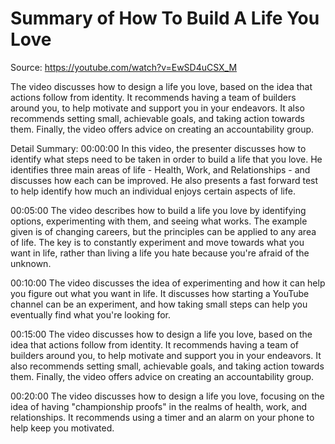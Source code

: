 # Summary of How To Build A Life You Love

Source: https://youtube.com/watch?v=EwSD4uCSX_M

The video discusses how to design a life you love, based on the idea that actions follow from identity. It recommends having a team of builders around you, to help motivate and support you in your endeavors. It also recommends setting small, achievable goals, and taking action towards them. Finally, the video offers advice on creating an accountability group.

Detail Summary: 
00:00:00
In this video, the presenter discusses how to identify what steps need to be taken in order to build a life that you love. He identifies three main areas of life - Health, Work, and Relationships - and discusses how each can be improved. He also presents a fast forward test to help identify how much an individual enjoys certain aspects of life.

00:05:00
The video describes how to build a life you love by identifying options, experimenting with them, and seeing what works. The example given is of changing careers, but the principles can be applied to any area of life. The key is to constantly experiment and move towards what you want in life, rather than living a life you hate because you're afraid of the unknown.

00:10:00
The video discusses the idea of experimenting and how it can help you figure out what you want in life. It discusses how starting a YouTube channel can be an experiment, and how taking small steps can help you eventually find what you're looking for.

00:15:00
The video discusses how to design a life you love, based on the idea that actions follow from identity. It recommends having a team of builders around you, to help motivate and support you in your endeavors. It also recommends setting small, achievable goals, and taking action towards them. Finally, the video offers advice on creating an accountability group.

00:20:00
The video discusses how to design a life you love, focusing on the idea of having "championship proofs" in the realms of health, work, and relationships. It recommends using a timer and an alarm on your phone to help keep you motivated.

